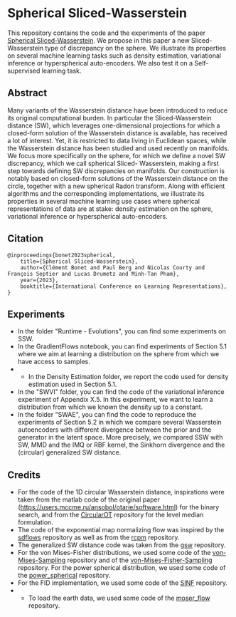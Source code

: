 # Spherical Sliced-Wasserstein

This repository contains the code and the experiments of the paper [Spherical Sliced-Wasserstein](https://arxiv.org/abs/2206.08780). We propose in this paper a new Sliced-Wasserstein type of discrepancy on the sphere. We illustrate its properties on several machine learning tasks such as density estimation, variational inference or hyperspherical auto-encoders. We also test it on a Self-supervised learning task.

## Abstract

Many variants of the Wasserstein distance have been introduced to reduce its original computational burden. In particular the Sliced-Wasserstein distance (SW), which leverages one-dimensional projections for which a closed-form solution of the Wasserstein distance is available, has received a lot of interest. Yet, it is restricted to data living in Euclidean spaces, while the Wasserstein distance has been studied and used recently on manifolds. We focus more specifically on the sphere, for which we define a novel SW discrepancy, which we call spherical Sliced- Wasserstein, making a first step towards defining SW discrepancies on manifolds. Our construction is notably based on closed-form solutions of the Wasserstein distance on the circle, together with a new spherical Radon transform. Along with efficient algorithms and the corresponding implementations, we illustrate its properties in several machine learning use cases where spherical representations of data are at stake: density estimation on the sphere, variational inference or hyperspherical auto-encoders.

## Citation

```
@inproceedings{bonet2023spherical,
    title={Spherical Sliced-Wasserstein},
    author={Clément Bonet and Paul Berg and Nicolas Courty and François Septier and Lucas Drumetz and Minh-Tan Pham},
    year={2023},
    booktitle={International Conference on Learning Representations},
}
```

## Experiments

- In the folder "Runtime - Evolutions", you can find some experiments on SSW.
- In the GradientFlows notebook, you can find experiments of Section 5.1 where we aim at learning a distribution on the sphere from which we have access to samples.
- - In the Density Estimation folder, we report the code used for density estimation used in Section 5.1.
- In the "SWVI" folder, you can find the code of the variational inference experiment of Appendix X.5. In this experiment, we want to learn a distribution from which we known the density up to a constant.
- In the folder "SWAE", you can find the code to reproduce the experiments of Section 5.2 in which we compare several Wasserstein autoencoders with different divergence between the prior and the generator in the latent space. More precisely, we compared SSW with SW, MMD and the IMQ or RBF kernel, the Sinkhorn divergence and the (circular) generalized SW distance.


## Credits

- For the code of the 1D circular Wasserstein distance, inspirations were taken from the matlab code of the original paper (https://users.mccme.ru/ansobol/otarie/software.html) for the binary search, and from the [CircularOT](https://gitlab.gwdg.de/shundri/circularOT/-/tree/master/) repository for the level median formulation.
- The code of the exponential map normalizing flow was inspired by the [sdflows](https://github.com/katalinic/sdflows) repository as well as from the [rcpm](https://github.com/facebookresearch/rcpm) repository.
- The generalized SW distance code was taken from the [gsw](https://github.com/kimiandj/gsw) repository.
- For the von Mises-Fisher distributions, we used some code of the [von-Mises-Sampling](https://github.com/dlwhittenbury/von-Mises-Sampling) repository and of the [von-Mises-Fisher-Sampling](https://github.com/dlwhittenbury/von-Mises-Fisher-Sampling) repository. For the power spherical distribution, we used some code of the [power_spherical](https://github.com/nicola-decao/power_spherical) repository.
- For the FID implementation, we used some code of the [SINF](https://github.com/biweidai/SINF) repository.
- - To load the earth data, we used some code of the [moser_flow](https://github.com/noamroze/moser_flow) repository.

